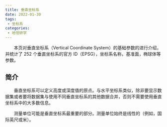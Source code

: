 ```yaml
---
title: 垂直坐标系
date: 2022-01-30
tags:
 - 坐标系
categories:
 - 地信研学
---
```


&emsp;　本页对垂直坐标系（Vertical Coordinate System）的基础参数的进行介绍，并统计了 252 个垂直坐标系的官方 ID（EPSG），坐标系名称，基准面，椭球体等参数。

<!-- more -->

## 简介

&emsp;　垂直坐标系可以定义高度或深度值的原点。与水平坐标系类似，除非要显示数据集或者要将数据集与使用不同垂直坐标系的其他数据合并，否则不需要使用垂直坐标系中的大多数信息。

&emsp;　测量单位可能是垂直坐标系最重要的部分。测量单位始终是线性的（例如，国际英尺或米）。



